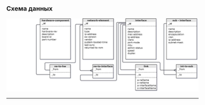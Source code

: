 

### Схема данных
![Image alt](https://github.com/VarvaraPozdeeva/Project/raw/develop/image/DataDiagram.jpg)


<hr>
